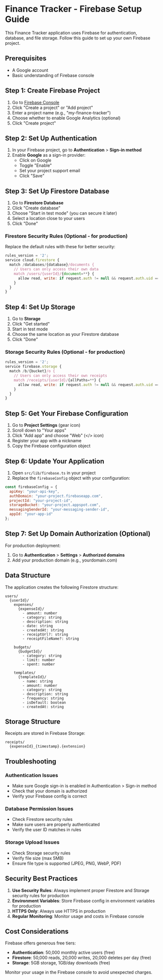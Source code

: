 # Finance Tracker - Firebase Setup Guide

This Finance Tracker application uses Firebase for authentication, database, and file storage. Follow this guide to set up your own Firebase project.

## Prerequisites

- A Google account
- Basic understanding of Firebase console

## Step 1: Create Firebase Project

1. Go to [Firebase Console](https://console.firebase.google.com/)
2. Click "Create a project" or "Add project"
3. Enter a project name (e.g., "my-finance-tracker")
4. Choose whether to enable Google Analytics (optional)
5. Click "Create project"

## Step 2: Set Up Authentication

1. In your Firebase project, go to **Authentication** > **Sign-in method**
2. Enable **Google** as a sign-in provider:
   - Click on Google
   - Toggle "Enable"
   - Set your project support email
   - Click "Save"

## Step 3: Set Up Firestore Database

1. Go to **Firestore Database**
2. Click "Create database"
3. Choose "Start in test mode" (you can secure it later)
4. Select a location close to your users
5. Click "Done"

### Firestore Security Rules (Optional - for production)

Replace the default rules with these for better security:

```javascript
rules_version = '2';
service cloud.firestore {
  match /databases/{database}/documents {
    // Users can only access their own data
    match /users/{userId}/{document=**} {
      allow read, write: if request.auth != null && request.auth.uid == userId;
    }
  }
}
```

## Step 4: Set Up Storage

1. Go to **Storage**
2. Click "Get started"
3. Start in test mode
4. Choose the same location as your Firestore database
5. Click "Done"

### Storage Security Rules (Optional - for production)

```javascript
rules_version = '2';
service firebase.storage {
  match /b/{bucket}/o {
    // Users can only access their own receipts
    match /receipts/{userId}/{allPaths=**} {
      allow read, write: if request.auth != null && request.auth.uid == userId;
    }
  }
}
```

## Step 5: Get Your Firebase Configuration

1. Go to **Project Settings** (gear icon)
2. Scroll down to "Your apps"
3. Click "Add app" and choose "Web" (</> icon)
4. Register your app with a nickname
5. Copy the Firebase configuration object

## Step 6: Update Your Application

1. Open `src/lib/firebase.ts` in your project
2. Replace the `firebaseConfig` object with your configuration:

```javascript
const firebaseConfig = {
  apiKey: "your-api-key",
  authDomain: "your-project.firebaseapp.com", 
  projectId: "your-project-id",
  storageBucket: "your-project.appspot.com",
  messagingSenderId: "your-messaging-sender-id",
  appId: "your-app-id"
};
```

## Step 7: Set Up Domain Authorization (Optional)

For production deployment:

1. Go to **Authentication** > **Settings** > **Authorized domains**
2. Add your production domain (e.g., yourdomain.com)

## Data Structure

The application creates the following Firestore structure:

```
users/
  {userId}/
    expenses/
      {expenseId}/
        - amount: number
        - category: string
        - description: string
        - date: string
        - createdAt: string
        - receiptUrl?: string
        - receiptFileName?: string
    
    budgets/
      {budgetId}/
        - category: string
        - limit: number
        - spent: number
    
    templates/
      {templateId}/
        - name: string
        - amount: number
        - category: string
        - description: string
        - frequency: string
        - isDefault: boolean
        - createdAt: string
```

## Storage Structure

Receipts are stored in Firebase Storage:

```
receipts/
  {expenseId}_{timestamp}.{extension}
```

## Troubleshooting

### Authentication Issues
- Make sure Google sign-in is enabled in Authentication > Sign-in method
- Check that your domain is authorized
- Verify your Firebase config is correct

### Database Permission Issues
- Check Firestore security rules
- Make sure users are properly authenticated
- Verify the user ID matches in rules

### Storage Upload Issues
- Check Storage security rules
- Verify file size (max 5MB)
- Ensure file type is supported (JPEG, PNG, WebP, PDF)

## Security Best Practices

1. **Use Security Rules**: Always implement proper Firestore and Storage security rules for production
2. **Environment Variables**: Store Firebase config in environment variables for production
3. **HTTPS Only**: Always use HTTPS in production
4. **Regular Monitoring**: Monitor usage and costs in Firebase console

## Cost Considerations

Firebase offers generous free tiers:
- **Authentication**: 50,000 monthly active users (free)
- **Firestore**: 50,000 reads, 20,000 writes, 20,000 deletes per day (free)
- **Storage**: 5GB storage, 1GB/day downloads (free)

Monitor your usage in the Firebase console to avoid unexpected charges.